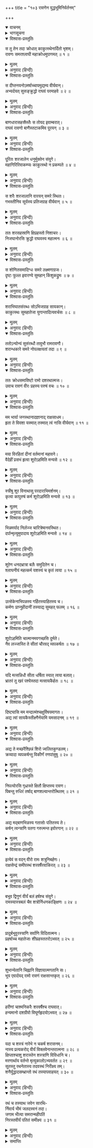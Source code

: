 +++
title = "१०३ रावणेन युद्धभूमिनिर्वर्तनम्"

+++
<details open><summary>वाचनम्</summary>
<div caption="श्रीराम-हरिसीताराममूर्ति-घनपाठिभ्यां वचनम्" class="audioEmbed" src="https://archive.org/download/Ramayana-recitation-Sriram-harisItArAmamUrti-Ghanapaati-v2/Kanda_6/Kanda_6_YK-103-Ravana_s_charioteer_carries_away_Ravana_in_the_chariot_0.mp3"></div>
</details>

<details><summary>भागसूचना</summary>

103. श्रीरामका रावणको फटकारना और उनके द्वारा घायल किये गये रावणको सारथिका रणभूमिसे बाहर ले जाना
</details>

<details open><summary>विश्वास-प्रस्तुतिः</summary>

स तु तेन तदा क्रोधात् काकुत्स्थेनार्दितो भृशम्।  
रावणः समरश्लाघी महाक्रोधमुपागमत् ॥ १ ॥
</details>

<details><summary>मूलम्</summary>

स तु तेन तदा क्रोधात् काकुत्स्थेनार्दितो भृशम्।  
रावणः समरश्लाघी महाक्रोधमुपागमत् ॥ १ ॥
</details>

<details><summary>अनुवाद (हिन्दी)</summary>

श्रीरामचन्द्रजीके द्वारा क्रोधपूर्वक अत्यन्त पीड़ित किये जानेपर युद्धकी इच्छा रखनेवाले रावणको महान् क्रोध हुआ ॥ १ ॥
</details>

<details open><summary>विश्वास-प्रस्तुतिः</summary>

स दीप्तनयनोऽमर्षाच्चापमुद्यम्य वीर्यवान्।  
अभ्यर्दयत् सुसङ्क्रुद्धो राघवं परमाहवे ॥ २ ॥
</details>

<details><summary>मूलम्</summary>

स दीप्तनयनोऽमर्षाच्चापमुद्यम्य वीर्यवान्।  
अभ्यर्दयत् सुसङ्क्रुद्धो राघवं परमाहवे ॥ २ ॥
</details>

<details><summary>अनुवाद (हिन्दी)</summary>

उसके नेत्र अग्निके समान प्रज्वलित हो उठे। उस पराक्रमी वीरने अमर्षपूर्वक धनुष उठाया और अत्यन्त कुपित हो उस महासमरमें श्रीरघुनाथजीको पीड़ित करना आरम्भ किया ॥ २ ॥
</details>

<details open><summary>विश्वास-प्रस्तुतिः</summary>

बाणधारासहस्रैस्तैः स तोयद इवाम्बरात्।  
राघवं रावणो बाणैस्तटाकमिव पूरयन् ॥ ३ ॥
</details>

<details><summary>मूलम्</summary>

बाणधारासहस्रैस्तैः स तोयद इवाम्बरात्।  
राघवं रावणो बाणैस्तटाकमिव पूरयन् ॥ ३ ॥
</details>

<details><summary>अनुवाद (हिन्दी)</summary>

जैसे बादल आकाशसे जलकी धारा बरसाकर तालाबको भर देता है, उसी प्रकार रावणने सहस्रों बाणधाराओंकी वृष्टि करके श्रीरामचन्द्रजीको आच्छादित कर दिया ॥ ३ ॥
</details>

<details open><summary>विश्वास-प्रस्तुतिः</summary>

पूरितः शरजालेन धनुर्मुक्तेन संयुगे।  
महागिरिरिवाकम्प्यः काकुत्स्थो न प्रकम्पते ॥ ४ ॥
</details>

<details><summary>मूलम्</summary>

पूरितः शरजालेन धनुर्मुक्तेन संयुगे।  
महागिरिरिवाकम्प्यः काकुत्स्थो न प्रकम्पते ॥ ४ ॥
</details>

<details><summary>अनुवाद (हिन्दी)</summary>

युद्धस्थलमें रावणके धनुषसे छूटे हुए बाणसमूहोंसे व्याप्त हो जानेपर भी श्रीरघुनाथजी विचलित नहीं हुए; क्योंकि वे महान् पर्वतकी भाँति अचल थे ॥ ४ ॥
</details>

<details open><summary>विश्वास-प्रस्तुतिः</summary>

स शरैः शरजालानि वारयन् समरे स्थितः।  
गभस्तीनिव सूर्यस्य प्रतिजग्राह वीर्यवान् ॥ ५ ॥
</details>

<details><summary>मूलम्</summary>

स शरैः शरजालानि वारयन् समरे स्थितः।  
गभस्तीनिव सूर्यस्य प्रतिजग्राह वीर्यवान् ॥ ५ ॥
</details>

<details><summary>अनुवाद (हिन्दी)</summary>

वे समराङ्गणमें अपने बाणोंसे रावणके बाणोंका निवारण करते हुए स्थिरभावसे खड़े रहे। उन पराक्रमी रघुवीरने सूर्यके किरणोंकी भाँति शत्रुके बाणोंको ग्रहण किया ॥ ५ ॥
</details>

<details open><summary>विश्वास-प्रस्तुतिः</summary>

ततः शरसहस्राणि क्षिप्रहस्तो निशाचरः।  
निजघानोरसि क्रुद्धो राघवस्य महात्मनः ॥ ६ ॥
</details>

<details><summary>मूलम्</summary>

ततः शरसहस्राणि क्षिप्रहस्तो निशाचरः।  
निजघानोरसि क्रुद्धो राघवस्य महात्मनः ॥ ६ ॥
</details>

<details><summary>अनुवाद (हिन्दी)</summary>

तदनन्तर शीघ्रतापूर्वक हाथ चलानेवाले निशाचर रावणने कुपित हो महामना राघवेन्द्रकी छातीमें सहस्रों बाण मारे ॥ ६ ॥
</details>

<details open><summary>विश्वास-प्रस्तुतिः</summary>

स शोणितसमादिग्धः समरे लक्ष्मणाग्रजः।  
दृष्टः फुल्ल इवारण्ये सुमहान् किंशुकद्रुमः ॥ ७ ॥
</details>

<details><summary>मूलम्</summary>

स शोणितसमादिग्धः समरे लक्ष्मणाग्रजः।  
दृष्टः फुल्ल इवारण्ये सुमहान् किंशुकद्रुमः ॥ ७ ॥
</details>

<details><summary>अनुवाद (हिन्दी)</summary>

समरभूमिमें उन बाणोंसे घायल हुए लक्ष्मणके बड़े भाई श्रीराम रक्तसे नहा उठे और जंगलमें खिले हुए पलाशके महान् वृक्षकी भाँति दिखायी देने लगे ॥ ७ ॥
</details>

<details open><summary>विश्वास-प्रस्तुतिः</summary>

शराभिघातसंरब्धः सोऽभिजग्राह सायकान्।  
काकुत्स्थः सुमहातेजा युगान्तादित्यवर्चसः ॥ ८ ॥
</details>

<details><summary>मूलम्</summary>

शराभिघातसंरब्धः सोऽभिजग्राह सायकान्।  
काकुत्स्थः सुमहातेजा युगान्तादित्यवर्चसः ॥ ८ ॥
</details>

<details><summary>अनुवाद (हिन्दी)</summary>

उन बाणोंके आघातसे कुपित हो महातेजस्वी श्रीरामने प्रलयकालके सूर्यकी भाँति तेजस्वी सायकोंको हाथमें लिया ॥ ८ ॥
</details>

<details open><summary>विश्वास-प्रस्तुतिः</summary>

ततोऽन्योन्यं सुसंरब्धौ तावुभौ रामरावणौ।  
शरान्धकारे समरे नोपलक्षयतां तदा ॥ ९ ॥
</details>

<details><summary>मूलम्</summary>

ततोऽन्योन्यं सुसंरब्धौ तावुभौ रामरावणौ।  
शरान्धकारे समरे नोपलक्षयतां तदा ॥ ९ ॥
</details>

<details><summary>अनुवाद (हिन्दी)</summary>

फिर तो वे दोनों परस्पर रोषावेशसे युक्त हो बाण चलाने लगे। समराङ्गणमें बाणोंसे अन्धकार-सा छा गया। उस समय श्रीराम और रावण दोनों एक-दूसरेको देख नहीं पाते थे ॥ ९ ॥
</details>

<details open><summary>विश्वास-प्रस्तुतिः</summary>

ततः क्रोधसमाविष्टो रामो दशरथात्मजः।  
उवाच रावणं वीरः प्रहस्य परुषं वचः ॥ १० ॥
</details>

<details><summary>मूलम्</summary>

ततः क्रोधसमाविष्टो रामो दशरथात्मजः।  
उवाच रावणं वीरः प्रहस्य परुषं वचः ॥ १० ॥
</details>

<details><summary>अनुवाद (हिन्दी)</summary>

इसी समय क्रोधसे भरे हुए वीर दशरथकुमार श्रीरामने रावणसे हँसते हुए कठोर वाणीमें कहा— ॥ १० ॥
</details>

<details open><summary>विश्वास-प्रस्तुतिः</summary>

मम भार्या जनस्थानादज्ञानाद् राक्षसाधम।  
हृता ते विवशा यस्मात् तस्मात् त्वं नासि वीर्यवान् ॥ ११ ॥
</details>

<details><summary>मूलम्</summary>

मम भार्या जनस्थानादज्ञानाद् राक्षसाधम।  
हृता ते विवशा यस्मात् तस्मात् त्वं नासि वीर्यवान् ॥ ११ ॥
</details>

<details><summary>अनुवाद (हिन्दी)</summary>

‘नीच राक्षस! तू मेरे अनजानमें जनस्थानसे मेरी असहाय स्त्रीको हर लाया है, इसलिये तू बलवान् या पराक्रमी तो कदापि नहीं है ॥ ११ ॥
</details>

<details open><summary>विश्वास-प्रस्तुतिः</summary>

मया विरहितां दीनां वर्तमानां महावने।  
वैदेहीं प्रसभं हृत्वा शूरोऽहमिति मन्यसे ॥ १२ ॥
</details>

<details><summary>मूलम्</summary>

मया विरहितां दीनां वर्तमानां महावने।  
वैदेहीं प्रसभं हृत्वा शूरोऽहमिति मन्यसे ॥ १२ ॥
</details>

<details><summary>अनुवाद (हिन्दी)</summary>

‘विशाल वनमें मुझसे विलग हुई दीन अवस्थामें विद्यमान विदेहराजकुमारीका बलपूर्वक अपहरण करके तू अपनेको शूरवीर समझता है? ॥ १२ ॥
</details>

<details open><summary>विश्वास-प्रस्तुतिः</summary>

स्त्रीषु शूर विनाथासु परदाराभिमर्शनम्।  
कृत्वा कापुरुषं कर्म शूरोऽहमिति मन्यसे ॥ १३ ॥
</details>

<details><summary>मूलम्</summary>

स्त्रीषु शूर विनाथासु परदाराभिमर्शनम्।  
कृत्वा कापुरुषं कर्म शूरोऽहमिति मन्यसे ॥ १३ ॥
</details>

<details><summary>अनुवाद (हिन्दी)</summary>

‘असहाय अबलाओंपर वीरता दिखानेवाले निशाचर! परस्त्रीके अपहरण-जैसे कापुरुषोचित कर्म करके तू अपनेको शूरवीर मानता है? ॥ १३ ॥
</details>

<details open><summary>विश्वास-प्रस्तुतिः</summary>

भिन्नमर्याद निर्लज्ज चारित्रेष्वनवस्थित।  
दर्पान्मृत्युमुपादाय शूरोऽहमिति मन्यसे ॥ १४ ॥
</details>

<details><summary>मूलम्</summary>

भिन्नमर्याद निर्लज्ज चारित्रेष्वनवस्थित।  
दर्पान्मृत्युमुपादाय शूरोऽहमिति मन्यसे ॥ १४ ॥
</details>

<details><summary>अनुवाद (हिन्दी)</summary>

‘धर्मकी मर्यादा भङ्ग करनेवाले पापी, निर्लज्ज और सदाचारशून्य निशाचर! तूने बलके घमंडसे वैदेहीके रूपमें अपनी मौत बुलायी है। क्या अब भी तू अपनेको शूरवीर समझता है? ॥ १४ ॥
</details>

<details open><summary>विश्वास-प्रस्तुतिः</summary>

शूरेण धनदभ्रात्रा बलैः समुदितेन च।  
श्लाघनीयं महत्कर्म यशस्यं च कृतं त्वया ॥ १५ ॥
</details>

<details><summary>मूलम्</summary>

शूरेण धनदभ्रात्रा बलैः समुदितेन च।  
श्लाघनीयं महत्कर्म यशस्यं च कृतं त्वया ॥ १५ ॥
</details>

<details><summary>अनुवाद (हिन्दी)</summary>

‘तू बड़ा शूरवीर, बलसम्पन्न और साक्षात् कुबेरका भाई जो है! इसीलिये तूने यह परम प्रशंसनीय और महान् यशोवर्धक कर्म किया है ॥ १५ ॥
</details>

<details open><summary>विश्वास-प्रस्तुतिः</summary>

उत्सेकेनाभिपन्नस्य गर्हितस्याहितस्य च।  
कर्मणः प्राप्नुहीदानीं तस्याद्य सुमहत् फलम् ॥ १६ ॥
</details>

<details><summary>मूलम्</summary>

उत्सेकेनाभिपन्नस्य गर्हितस्याहितस्य च।  
कर्मणः प्राप्नुहीदानीं तस्याद्य सुमहत् फलम् ॥ १६ ॥
</details>

<details><summary>अनुवाद (हिन्दी)</summary>

‘अभिमानपूर्वक किये गये उन निन्दित और अहितकर पाप-कर्मका जो महान् फल है, उसे तू आज अभी प्राप्त कर ले ॥ १६ ॥
</details>

<details open><summary>विश्वास-प्रस्तुतिः</summary>

शूरोऽहमिति चात्मानमवगच्छसि दुर्मते।  
नैव लज्जास्ति ते सीतां चौरवद् व्यपकर्षतः ॥ १७ ॥
</details>

<details><summary>मूलम्</summary>

शूरोऽहमिति चात्मानमवगच्छसि दुर्मते।  
नैव लज्जास्ति ते सीतां चौरवद् व्यपकर्षतः ॥ १७ ॥
</details>

<details><summary>अनुवाद (हिन्दी)</summary>

‘खोटी बुद्धिवाले निशाचर! तू अपनेको शूरतासे सम्पन्न समझता है; किंतु सीताको चोरकी तरह चुराते समय तुझे तनिक भी लज्जा नहीं आयी? ॥ १७ ॥
</details>

<details open><summary>विश्वास-प्रस्तुतिः</summary>

यदि मत्सन्निधौ सीता धर्षिता स्यात् त्वया बलात्।  
भ्रातरं तु खरं पश्येस्तदा मत्सायकैर्हतः ॥ १८ ॥
</details>

<details><summary>मूलम्</summary>

यदि मत्सन्निधौ सीता धर्षिता स्यात् त्वया बलात्।  
भ्रातरं तु खरं पश्येस्तदा मत्सायकैर्हतः ॥ १८ ॥
</details>

<details><summary>अनुवाद (हिन्दी)</summary>

‘यदि मेरे समीप तू सीताका बलपूर्वक अपहरण करता तो अबतक मेरे सायकोंसे मारा जाकर अपने भाई खरका दर्शन करता होता ॥ १८ ॥
</details>

<details open><summary>विश्वास-प्रस्तुतिः</summary>

दिष्ट्यासि मम मन्दात्मंश्चक्षुर्विषयमागतः।  
अद्य त्वां सायकैस्तीक्ष्णैर्नयामि यमसादनम् ॥ १९ ॥
</details>

<details><summary>मूलम्</summary>

दिष्ट्यासि मम मन्दात्मंश्चक्षुर्विषयमागतः।  
अद्य त्वां सायकैस्तीक्ष्णैर्नयामि यमसादनम् ॥ १९ ॥
</details>

<details><summary>अनुवाद (हिन्दी)</summary>

‘मन्दबुद्धे! सौभाग्यकी बात है कि आज तू मेरी आँखोंके सामने आ गया है। मैं अभी तुझे अपने तीखे बाणोंसे यमलोक पहुँचाता हूँ ॥ १९ ॥
</details>

<details open><summary>विश्वास-प्रस्तुतिः</summary>

अद्य ते मच्छरैश्छिन्नं शिरो ज्वलितकुण्डलम्।  
क्रव्यादा व्यपकर्षन्तु विकीर्णं रणपांसुषु ॥ २० ॥
</details>

<details><summary>मूलम्</summary>

अद्य ते मच्छरैश्छिन्नं शिरो ज्वलितकुण्डलम्।  
क्रव्यादा व्यपकर्षन्तु विकीर्णं रणपांसुषु ॥ २० ॥
</details>

<details><summary>अनुवाद (हिन्दी)</summary>

‘आज मेरे बाणोंसे कटकर रणभूमिकी धूलमें पड़े हुए जगमगाते कुण्डलोंसे युक्त तेरे मस्तकको मांसभक्षी जीव-जन्तु घसीटें ॥ २० ॥
</details>

<details open><summary>विश्वास-प्रस्तुतिः</summary>

निपत्योरसि गृध्रास्ते क्षितौ क्षिप्तस्य रावण।  
पिबन्तु रुधिरं तर्षाद् बाणशल्यान्तरोत्थितम् ॥ २१ ॥
</details>

<details><summary>मूलम्</summary>

निपत्योरसि गृध्रास्ते क्षितौ क्षिप्तस्य रावण।  
पिबन्तु रुधिरं तर्षाद् बाणशल्यान्तरोत्थितम् ॥ २१ ॥
</details>

<details><summary>अनुवाद (हिन्दी)</summary>

‘रावण! तेरी लाश पृथ्वीपर फेंकी पड़ी हो, उसकी छातीपर बहुत-से गृध्र टूट पड़ें और बाणोंकी नोकसे किये गये छेदके द्वारा प्रवाहित होनेवाले तेरे खूनको बड़ी प्यासके साथ पियें ॥ २१ ॥
</details>

<details open><summary>विश्वास-प्रस्तुतिः</summary>

अद्य मद‍्बाणभिन्नस्य गतासोः पतितस्य ते।  
कर्षन् त्वन्त्राणि पतगा गरुत्मन्त इवोरगान् ॥ २२ ॥
</details>

<details><summary>मूलम्</summary>

अद्य मद‍्बाणभिन्नस्य गतासोः पतितस्य ते।  
कर्षन् त्वन्त्राणि पतगा गरुत्मन्त इवोरगान् ॥ २२ ॥
</details>

<details><summary>अनुवाद (हिन्दी)</summary>

‘आज मेरे बाणोंसे विदीर्ण और प्राणशून्य होकर पड़े हुए तेरे शरीरकी आँतोंको पक्षी उसी तरह खींचें, जैसे गरुड़ सर्पोंको खींचते हैं’ ॥ २२ ॥
</details>

<details open><summary>विश्वास-प्रस्तुतिः</summary>

इत्येवं स वदन् वीरो रामः शत्रुनिबर्हणः।  
राक्षसेन्द्रं समीपस्थं शरवर्षैरवाकिरत् ॥ २३ ॥
</details>

<details><summary>मूलम्</summary>

इत्येवं स वदन् वीरो रामः शत्रुनिबर्हणः।  
राक्षसेन्द्रं समीपस्थं शरवर्षैरवाकिरत् ॥ २३ ॥
</details>

<details><summary>अनुवाद (हिन्दी)</summary>

ऐसा कहते हुए शत्रुओंका नाश करनेवाले वीर श्रीरामने पास ही खड़े हुए राक्षसराज रावणपर बाणोंकी वर्षा आरम्भ कर दी ॥ २३ ॥
</details>

<details open><summary>विश्वास-प्रस्तुतिः</summary>

बभूव द्विगुणं वीर्यं बलं हर्षश्च संयुगे।  
रामस्यास्त्रबलं चैव शत्रोर्निधनकाङ्क्षिणः ॥ २४ ॥
</details>

<details><summary>मूलम्</summary>

बभूव द्विगुणं वीर्यं बलं हर्षश्च संयुगे।  
रामस्यास्त्रबलं चैव शत्रोर्निधनकाङ्क्षिणः ॥ २४ ॥
</details>

<details><summary>अनुवाद (हिन्दी)</summary>

उस समय युद्धस्थलमें शत्रुवधकी इच्छा रखनेवाले श्रीरामका बल, पराक्रम, उत्साह और अस्त्र-बल बढ़कर दूना हो गया ॥ २४ ॥
</details>

<details open><summary>विश्वास-प्रस्तुतिः</summary>

प्रादुर्बभूवुरस्त्राणि सर्वाणि विदितात्मनः।  
प्रहर्षाच्च महातेजाः शीघ्रहस्ततरोऽभवत् ॥ २५ ॥
</details>

<details><summary>मूलम्</summary>

प्रादुर्बभूवुरस्त्राणि सर्वाणि विदितात्मनः।  
प्रहर्षाच्च महातेजाः शीघ्रहस्ततरोऽभवत् ॥ २५ ॥
</details>

<details><summary>अनुवाद (हिन्दी)</summary>

आत्मज्ञानी रघुनाथजीके सामने सभी अस्त्र अपने-आप प्रकट होने लगे। हर्ष और उत्साहके कारण महातेजस्वी भगवान् श्रीरामका हाथ बड़ी तेजीसे चलने लगा ॥ २५ ॥
</details>

<details open><summary>विश्वास-प्रस्तुतिः</summary>

शुभान्येतानि चिह्नानि विज्ञायात्मगतानि सः।  
भूय एवार्दयद् रामो रावणं राक्षसान्तकृत् ॥ २६ ॥
</details>

<details><summary>मूलम्</summary>

शुभान्येतानि चिह्नानि विज्ञायात्मगतानि सः।  
भूय एवार्दयद् रामो रावणं राक्षसान्तकृत् ॥ २६ ॥
</details>

<details><summary>अनुवाद (हिन्दी)</summary>

अपनेमें ये शुभ लक्षण प्रकट हुए जान राक्षसोंका अन्त करनेवाले भगवान् श्रीराम पुनः रावणको पीड़ित करने लगे ॥ २६ ॥
</details>

<details open><summary>विश्वास-प्रस्तुतिः</summary>

हरीणां चाश्मनिकरैः शरवर्षैश्च राघवात्।  
हन्यमानो दशग्रीवो विघूर्णहृदयोऽभवत् ॥ २७ ॥
</details>

<details><summary>मूलम्</summary>

हरीणां चाश्मनिकरैः शरवर्षैश्च राघवात्।  
हन्यमानो दशग्रीवो विघूर्णहृदयोऽभवत् ॥ २७ ॥
</details>

<details><summary>अनुवाद (हिन्दी)</summary>

वानरोंके चलाये हुए प्रस्तरसमूहों और श्रीरामचन्द्रजीके छोड़े हुए बाणोंकी वर्षासे आहत होकर रावणका हृदय व्याकुल एवं विभ्रान्त हो उठा ॥ २७ ॥
</details>

<details open><summary>विश्वास-प्रस्तुतिः</summary>

यदा च शस्त्रं नारेभे न चकर्ष शरासनम्।  
नास्य प्रत्यकरोद् वीर्यं विक्लवेनान्तरात्मना ॥ २८ ॥  
क्षिप्ताश्चाशु शरास्तेन शस्त्राणि विविधानि च।  
मरणार्थाय वर्तन्ते मृत्युकालोऽभ्यवर्तत ॥ २९ ॥  
सूतस्तु रथनेतास्य तदवस्थं निरीक्ष्य तम्।  
शनैर्युद्धादसम्भ्रान्तो रथं तस्यापवाहयत् ॥ ३० ॥
</details>

<details><summary>मूलम्</summary>

यदा च शस्त्रं नारेभे न चकर्ष शरासनम्।  
नास्य प्रत्यकरोद् वीर्यं विक्लवेनान्तरात्मना ॥ २८ ॥  
क्षिप्ताश्चाशु शरास्तेन शस्त्राणि विविधानि च।  
मरणार्थाय वर्तन्ते मृत्युकालोऽभ्यवर्तत ॥ २९ ॥  
सूतस्तु रथनेतास्य तदवस्थं निरीक्ष्य तम्।  
शनैर्युद्धादसम्भ्रान्तो रथं तस्यापवाहयत् ॥ ३० ॥
</details>

<details><summary>अनुवाद (हिन्दी)</summary>

जब हृदयकी व्याकुलताके कारण उसमें शस्त्र उठाने, धनुषको खींचने और श्रीरामके पराक्रमका सामना करनेकी क्षमता नहीं रह गयी तथा जब श्रीरामके शीघ्रतापूर्वक चलाये हुए बाण एवं भाँति-भाँतिके शस्त्र उसकी मृत्युके साधक बनने लगे और उसका मृत्युकाल समीप आ पहुँचा, तब उसकी ऐसी अवस्था देख उसका रथचालक सारथि बिना किसी घबराहटके उसके रथको रणभूमिसे दूर हटा ले गया ॥ २८—३० ॥
</details>

<details open><summary>विश्वास-प्रस्तुतिः</summary>

रथं च तस्याथ जवेन सारथि-  
र्निवार्य भीमं जलदस्वनं तदा।  
जगाम भीत्या समरान्महीपतिं  
निरस्तवीर्यं पतितं समीक्ष्य ॥ ३१ ॥
</details>

<details><summary>मूलम्</summary>

रथं च तस्याथ जवेन सारथि-  
र्निवार्य भीमं जलदस्वनं तदा।  
जगाम भीत्या समरान्महीपतिं  
निरस्तवीर्यं पतितं समीक्ष्य ॥ ३१ ॥
</details>

<details><summary>अनुवाद (हिन्दी)</summary>

अपने राजाको शक्तिहीन होकर रथपर पड़ा देख रावणका सारथि मेघके समान गम्भीर घोष करनेवाले उसके भयानक रथको लौटाकर उसके साथ ही भयके मारे समरभूमिसे बाहर निकल गया ॥ ३१ ॥
</details>

<details><summary>समाप्तिः</summary>

इत्यार्षे श्रीमद्रामायणे वाल्मीकीये आदिकाव्ये युद्धकाण्डे त्र्यधिकशततमः सर्गः ॥ १०३ ॥  
इस प्रकार श्रीवाल्मीकिनिर्मित आर्षरामायण आदिकाव्यके युद्धकाण्डमें एक सौ तीनवाँ सर्ग पूरा हुआ ॥ १०३ ॥
</details>

